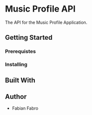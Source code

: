 # Music Profile API

The API for the Music Profile Application.

## Getting Started

### Prerequistes

### Installing

## Built With

## Author
- Fabian Fabro